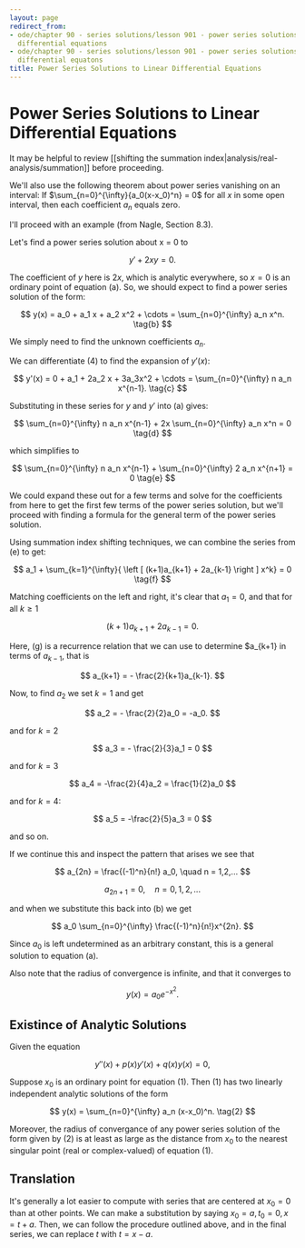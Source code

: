 ```yaml
---
layout: page
redirect_from:
- ode/chapter 90 - series solutions/lesson 901 - power series solutions to linear
  differential equations
- ode/chapter 90 - series solutions/lesson 901 - power series solutions to linear
  differential equatons
title: Power Series Solutions to Linear Differential Equations
---
```


# Power Series Solutions to Linear Differential Equations

It may be helpful to review [[shifting the summation index|analysis/real-analysis/summation]] before proceeding. 

We'll also use the following theorem about power series vanishing on an interval: If $\sum_{n=0}^{\infty}{a_0(x-x_0)^n} = 0$ for all $x$ in some open interval, then each coefficient $a_n$ equals zero.

I'll proceed with an example (from Nagle, Section 8.3).

Let's find a power series solution about x = 0 to

$$ y' + 2xy = 0. \tag{a} $$

The coefficient of $y$ here is $2x$, which is analytic everywhere, so $x = 0$ is an ordinary point of equation (a). So, we should expect to find a power series solution of the form:

$$ y(x) = a_0 + a_1 x + a_2 x^2 + \cdots = \sum_{n=0}^{\infty} a_n x^n. \tag{b} $$

We simply need to find the unknown coefficients $a_n$.

We can differentiate (4) to find the expansion of $y'(x)$:

$$ y'(x) = 0 + a_1 + 2a_2 x + 3a_3x^2 + \cdots = \sum_{n=0}^{\infty} n a_n x^{n-1}. \tag{c} $$

Substituting in these series for $y$ and $y'$ into (a) gives:

$$ \sum_{n=0}^{\infty} n a_n x^{n-1} + 2x \sum_{n=0}^{\infty} a_n x^n = 0 \tag{d} $$

which simplifies to

$$ \sum_{n=0}^{\infty} n a_n x^{n-1} + \sum_{n=0}^{\infty} 2 a_n x^{n+1} = 0 \tag{e} $$

We could expand these out for a few terms and solve for the coefficients from here to get the first few terms of the power series solution, but we'll proceed with finding a formula for the general term of the power series solution.

Using summation index shifting techniques, we can combine the series from (e) to get:


$$ a_1 + \sum_{k=1}^{\infty}{ \left [ (k+1)a_{k+1} + 2a_{k-1} \right ] x^k} = 0 \tag{f} $$

Matching coefficients on the left and right, it's clear that $a_1 = 0$, and that for all $k \geq 1$

$$ (k+1)a_{k+1} + 2a_{k-1} = 0. \tag{g} $$

Here, (g) is a recurrence relation that we can use to determine $a_{k+1} in terms of $a_{k-1}$, that is

$$ a_{k+1} = - \frac{2}{k+1}a_{k-1}. $$

Now, to find $a_2$ we set $k=1$ and get

$$ a_2 = - \frac{2}{2}a_0 = -a_0. $$

and for $k=2$

$$ a_3 = - \frac{2}{3}a_1 = 0 $$

and for $k=3$

$$ a_4 = -\frac{2}{4}a_2 = \frac{1}{2}a_0 $$

and for $k=4$:

$$ a_5 = -\frac{2}{5}a_3 = 0 $$

and so on.

If we continue this and inspect the pattern that arises we see that

$$ a_{2n} = \frac{(-1)^n}{n!} a_0, \quad n = 1,2,... $$

$$ a_{2n+1} = 0 , \quad n = 0,1,2,... $$

and when we substitute this back into (b) we get


$$ a_0 \sum_{n=0}^{\infty} \frac{(-1)^n}{n!}x^{2n}. $$

Since $a_0$ is left undetermined as an arbitrary constant, this is a general solution to equation (a).

Also note that the radius of convergence is infinite, and that it converges to

$$ y(x) = a_0 e^{-x^2}. $$

## Existince of Analytic Solutions

Given the equation

$$ y''(x) + p(x)y'(x) +q(x)y(x) = 0, \tag{1} $$

Suppose $x_0$ is an ordinary point for equation (1). Then (1) has two linearly independent analytic solutions of the form

$$ y(x) = \sum_{n=0}^{\infty} a_n (x-x_0)^n. \tag{2} $$

Moreover, the radius of convergance of any power series solution of the form given by (2) is at least as large as the distance from $x_0$ to the nearest singular point (real or complex-valued) of equation (1).

## Translation

It's generally a lot easier to compute with series that are centered at $x_0=0$ than at other points. We can make a substitution by saying $x_0 = a, t_0 = 0, x = t + a$. Then, we can follow the procedure outlined above, and in the final series, we can replace $t$ with $t = x - a$.